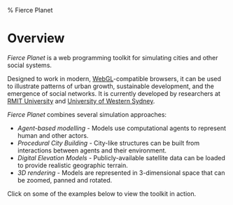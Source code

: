% Fierce Planet

# Overview

*Fierce Planet* is a web programming toolkit for simulating cities and other social systems. 

Designed to work in modern, [WebGL](https://get.webgl.org/)-compatible browsers, it can be used to illustrate patterns of urban growth, sustainable development, and the emergence of social networks. It is currently developed by researchers at [RMIT University](http://www.rmit.edu.au) and [University of Western Sydney](http://www.uws.edu.au).

*Fierce Planet* combines several simulation approaches:

 - *Agent-based modelling* - Models use computational agents to represent human and other actors.
 - *Procedural City Building* - City-like structures can be built from interactions between agents and their environment.
 - *Digital Elevation Models* - Publicly-available satellite data can be loaded to provide realistic geographic terrain.
 - *3D rendering* - Models are represented in 3-dimensional space that can be zoomed, panned and rotated.


Click on some of the examples below to view the toolkit in action.





